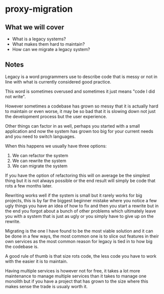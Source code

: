 # proxy-migration


## What we will cover

* What is a legacy systems?
* What makes them hard to maintain?
* How can we migrate a legacy system?

## Notes

Legacy is a word programmers use to describe code that is messy or not in line
with what is currently considered good practice.

This word is sometimes overused and sometimes it just means "code I did not write".

However sometimes a codebase has grown so messy that it is actually hard to maintain
or even worse, it may be so bad that it is slowing down not just the development process
but the user experience.

Other things can factor in as well, perhaps you started with a small application and now
the system has grown too big for your current needs and you need to switch languages.

When this happens we usually have three options:

1. We can refactor the system
2. We can rewrite the system
3. We can migrate the system

If you have the option of refactoring this will on average be the simplest thing but
it is not always possible or the end result will simply be code that rots a few months
later.

Rewriting works well if the system is small but it rarely works for big projects, this
is by far the biggest beginner mistake where you notice a few ugly things you have an
idea of how to fix and then you start a rewrite but in the end you forgot about a bunch
of other problems which ultimately leave you with a system that is just as ugly or
you simply have to give up on the rewrite.

Migrating is the one I have found to be the most viable solution and it can be done
in a few ways, the most common one is to slice out features in their own services
as the most common reason for legacy is tied in to how big the codebase is.

A good rule of thumb is that size rots code, the less code you have to work with
the easier it is to maintain.

Having multiple services is however not for free, it takes a lot more maintenance
to manage multiple services than it takes to manage one monolith but if you have 
a project that has grown to the size where this makes sense the trade is usualy 
worth it.
